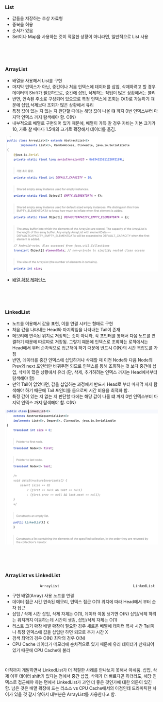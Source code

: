 ### List

- 값들을 저장하는 추상 자료형
- 중복을 허용
- 순서가 있음
- Set이나 Map을 사용하는 것이 적절한 상황이 아니라면, 일반적으로 List 사용

<br><br><br>

### ArrayList

- 배열을 사용해서 List를 구현
- 마지막 인덱스가 아닌, 중간이나 처음 인덱스에 데이터를 삽입, 삭제하려고 할 경우 데이터의 Shift가 필요하므로, 중간에 삽입, 삭제하는 작업이 많은 상황에서는 불리
- 반면, 연속된 주소로 구성되어 있으므로 특정 인덱스에 조회는 O(1)로 가능하기 떄문에 삽입,삭제보다 조회가 많은 상황에서 유리
- 특정 값이 있는 지 없는 지 판단할 때에는 해당 값이 나올 떄 까지 0번 인덱스부터 마지막 인덱스 까지 탐색해야 함. O(N)
- 내부적으로 배열로 구현되어 있기 때문에, 배열이 가득 찰 경우 자바는 기본 크기가 10, 가득 찰 때마다 1.5배의 크기로 확장해서 데이터를 옮김.

![alt text](resource/image-4.png)

- [배열 확장 레퍼런스](https://chunsubyeong.tistory.com/82)

<br><br><br>

### LinkedList

- 노드를 이용해서 값을 표현, 이를 연결 시키는 형태로 구현
- 처음 값을 나타내는 Head와 마지막임을 나타내는 Tail이 존재
- 메모리에 연속된 위치로 저장되는 것이 아니라, 각 포인터를 통해서 다음 노드를 연결하기 때문에 따로따로 저장됨. 그렇기 떄문에 인덱스로 조회하는 로직에서는 Head에서 부터 순차적으로 접근해야 하기 때문에 반드시 O(N)의 시간 복잡도를 가짐
- 반면, 데이터를 중간 인덱스에 삽입하거나 삭제할 때 이전 Node와 다음 Node의 Prev와 next 포인터만 바꿔주면 되므로 인덱스를 통해 조회하는 것 보다 중간에 삽입, 삭제이 많은 상황에서 유리 (단, 삭제, 추가하려는 인덱스 까지는 Head에서부터 탐색해야 함)
- 만약 Tail이 없었다면, 값을 삽입하는 과정에서 반드시 Head로 부터 마지막 까지 탐색해야 하기 때문에 Tail 포인터를 둠으로써 시간 비용을 최적화 함.
- 특정 값이 있는 지 없는 지 판단할 때에는 해당 값이 나올 떄 까지 0번 인덱스부터 마지막 인덱스 까지 탐색해야 함. O(N)

![alt text](resource/image-3.png)

<br><br><br>

### ArrayList vs LinkedList

                    ArrayList                                  LinkedList
- 구현               배열(Array) 사용                             노드를 연결
- 데이터 접근 시간      연속된 메모리, 인덱스 접근 O(1)                  위치에 따라 Head에서 부터 순차 접근
- 삽입 / 삭제 시간     삽입, 삭제 자체는 O(1), 데이터 이동 생기면 O(N)     삽입/삭제 하려는 위치까지 이동하는데 시간이 생김, 삽입/삭제 자체는 O(1)
- 리스트 크기 확장      배열 확장이 필요한 경우 새로운 배열에 데이터 복사 시간  Tail이나 특정 인덱스에 값을 삽입만 하면 되므로 추가 시간 X
- 검색               최악의 경우 O(N)                              최악의 경우 O(N)
- CPU Cache         데이터가 메모리에 순차적으로 있기 때문에 유리         데이터가 산재되어있기 때문에 CPU Cache에 불리

<br>

아직까지 개발하면서 LinkedList가 더 적절한 사례를 만나보지 못해서 아쉬움.
삽입, 삭제 이후 데이터 shift가 없다는 점에서 중간 삽입, 삭제가 더 빠르다곤 하더라도, 해당 인덱스로 접근해야 하는 면에서 LinkedList가 과연 더 좋은 것인가에 대한 의문이 있긴 함.
남은 것은 배열 확장에 드는 리소스 vs CPU Cache에서의 이점인데 드라마틱한 차이가 있을 것 같지 않아서 대부분은 ArrayList를 사용한다고 함.
